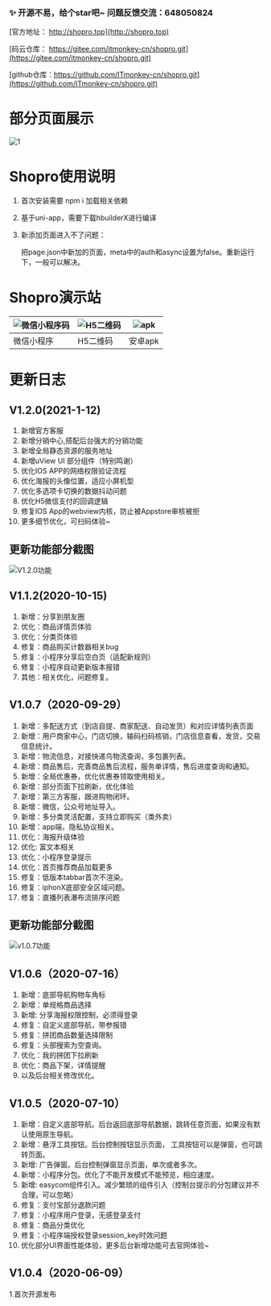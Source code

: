 



###  :sparkles: 开源不易，给个star吧~  问题反馈交流：648050824

 

[官方地址： http://shopro.top](http://shopro.top)

[码云仓库： https://gitee.com/itmonkey-cn/shopro.git](https://gitee.com/itmonkey-cn/shopro.git)

[github仓库：https://github.com/ITmonkey-cn/shopro.git](https://github.com/ITmonkey-cn/shopro.git)


# 部分页面展示
![1](https://images.gitee.com/uploads/images/2020/0710/162852_71fb79d2_2264724.jpeg "b1.jpg")

# Shopro使用说明

1. 首次安装需要 npm i 加载相关依赖 

2. 基于uni-app，需要下载hbuilderX进行编译

3. 新添加页面进入不了问题：

    把page.json中新加的页面，meta中的auth和async设置为false。重新运行下，一般可以解决。

    

# Shopro演示站

| ![微信小程序码](https://images.gitee.com/uploads/images/2020/0710/155655_84691250_2264724.jpeg "微信小程序码") | ![H5二维码](https://images.gitee.com/uploads/images/2020/0710/155655_c9e61609_2264724.png "H5二维码") | ![apk](https://www.fastadmin.net/addons/qrcode/index/build?text=https://www.fastadmin.net/app/shopro.html&logo=android "apk_code.png") |
|------------------------------------------------- | ---------------------------------------- | ---------------------------------- |
| 微信小程序                                        | H5二维码                                 |  安卓apk                                   |




# 更新日志

## V1.2.0(2021-1-12)
1. 新增官方客服
2. 新增分销中心,搭配后台强大的分销功能
3. 新增全局静态资源的服务地址
4. 新增uView UI 部分组件（特别鸣谢）
5. 优化IOS APP的网络权限验证流程
6. 优化海报的头像位置，适应小屏机型
7. 优化多选项卡切换的数据抖动问题
8. 优化H5微信支付的回调逻辑
7. 修复IOS App的webview内核，防止被Appstore审核被拒
8. 更多细节优化，可扫码体验~
## 更新功能部分截图
![V1.2.0功能](https://images.gitee.com/uploads/images/2021/0112/182440_a691a92b_2264724.png "some.png")


## V1.1.2(2020-10-15)
1. 新增：分享到朋友圈
2. 优化：商品详情页体验
3. 优化：分类页体验
4. 修复：商品购买计数器相关bug
5. 修复：小程序分享后空白页（适配新规则）
6. 修复：小程序自动更新版本报错
7. 其他：相关优化，问题修复。


## V1.0.7（2020-09-29）
1. 新增：多配送方式（到店自提、商家配送、自动发货）和对应详情列表页面
2. 新增：用户商家中心，门店切换，输码扫码核销，门店信息查看，发货，交易信息统计。
3. 新增：物流信息，对接快递鸟物流查询，多包裹列表。
4. 新增：商品售后，完善商品售后流程，服务单详情，售后进度查询和通知。
5. 新增：全局优惠券，优化优惠券领取使用相关。
6. 新增：部分页面下拉刷新，优化体验
7. 新增：第三方客服，跟进购物闭环。
8. 新增：微信，公众号地址导入。
9. 新增：多分类灵活配置，支持立即购买（类外卖）
10. 新增：app端，隐私协议相关。
11. 优化：海报升级体验
12. 优化: 富文本相关
14. 优化：小程序登录提示
15. 优化：首页推荐商品加载更多
16. 修复：低版本tabbar首次不渲染。
17. 修复：iphonX底部安全区域问题。
18. 修复：直播列表瀑布流排序问题
## 更新功能部分截图
![v1.0.7功能](https://images.gitee.com/uploads/images/2020/0929/161907_1de1deff_2264724.png "04.png")



## V1.0.6（2020-07-16）
1. 新增：底部导航购物车角标
2. 新增：单规格商品选择
3. 新增: 分享海报权限控制，必须得登录
4. 修复：自定义底部导航，带参报错
5. 修复：拼团商品数量选择限制
6. 修复：头部搜索为空查询。
7. 优化：我的拼团下拉刷新
8. 优化：商品下架，详情提醒
9. 以及后台相关修改优化。


## V1.0.5（2020-07-10）
1. 新增：自定义底部导航。后台返回底部导航数据，跳转任意页面，如果没有默认使用原生导航。
2. 新增：悬浮工具按钮。后台控制按钮显示页面， 工具按钮可以是弹窗，也可跳转页面。
3. 新增: 广告弹窗。后台控制弹窗显示页面，单次或者多次。
4. 新增：小程序分包。优化了不能开发模式不能预览，相应速度。
5. 新增: easycom组件引入。减少繁琐的组件引入（控制台提示的分包建议并不合理，可以忽略）
6. 修复：支付宝部分退款问题
7. 修复：小程序用户登录，无感登录支付
8. 修复：商品分类优化
9. 修复：小程序端授权登录session_key时效问题
10. 优化部分UI界面性能体验，更多后台新增功能可去官网体验~

## V1.0.4（2020-06-09）
1.首次开源发布




